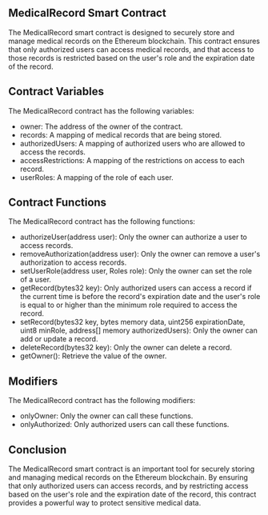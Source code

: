 ## MedicalRecord Smart Contract
The MedicalRecord smart contract is designed to securely store and manage medical records on the Ethereum blockchain. This contract ensures that only authorized users can access medical records, and that access to those records is restricted based on the user's role and the expiration date of the record.

## Contract Variables
The MedicalRecord contract has the following variables:

- owner: The address of the owner of the contract.
- records: A mapping of medical records that are being stored.
- authorizedUsers: A mapping of authorized users who are allowed to access the records.
- accessRestrictions: A mapping of the restrictions on access to each record.
- userRoles: A mapping of the role of each user.

## Contract Functions
The MedicalRecord contract has the following functions:

- authorizeUser(address user): Only the owner can authorize a user to access records.
- removeAuthorization(address user): Only the owner can remove a user's authorization to access records.
- setUserRole(address user, Roles role): Only the owner can set the role of a user.
- getRecord(bytes32 key): Only authorized users can access a record if the current time is before the record's expiration date and the user's role is equal to or higher than the minimum role required to access the record.
- setRecord(bytes32 key, bytes memory data, uint256 expirationDate, uint8 minRole, address[] memory authorizedUsers): Only the owner can add or update a record.
- deleteRecord(bytes32 key): Only the owner can delete a record.
- getOwner(): Retrieve the value of the owner.

## Modifiers
The MedicalRecord contract has the following modifiers:

- onlyOwner: Only the owner can call these functions.
- onlyAuthorized: Only authorized users can call these functions.

## Conclusion

The MedicalRecord smart contract is an important tool for securely storing and managing medical records on the Ethereum blockchain. By ensuring that only authorized users can access records, and by restricting access based on the user's role and the expiration date of the record, this contract provides a powerful way to protect sensitive medical data.
